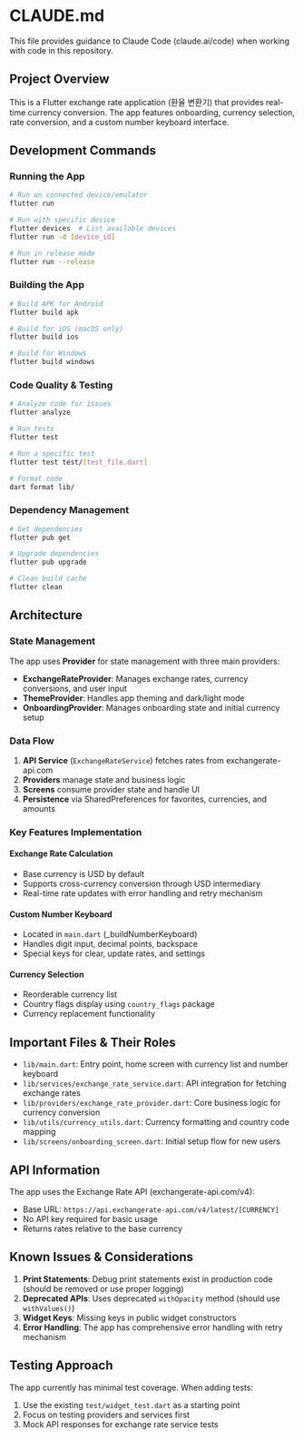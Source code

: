 # CLAUDE.md

This file provides guidance to Claude Code (claude.ai/code) when working with code in this repository.

## Project Overview

This is a Flutter exchange rate application (환율 변환기) that provides real-time currency conversion. The app features onboarding, currency selection, rate conversion, and a custom number keyboard interface.

## Development Commands

### Running the App
```bash
# Run on connected device/emulator
flutter run

# Run with specific device
flutter devices  # List available devices
flutter run -d [device_id]

# Run in release mode
flutter run --release
```

### Building the App
```bash
# Build APK for Android
flutter build apk

# Build for iOS (macOS only)
flutter build ios

# Build for Windows
flutter build windows
```

### Code Quality & Testing
```bash
# Analyze code for issues
flutter analyze

# Run tests
flutter test

# Run a specific test
flutter test test/[test_file.dart]

# Format code
dart format lib/
```

### Dependency Management
```bash
# Get dependencies
flutter pub get

# Upgrade dependencies
flutter pub upgrade

# Clean build cache
flutter clean
```

## Architecture

### State Management
The app uses **Provider** for state management with three main providers:
- **ExchangeRateProvider**: Manages exchange rates, currency conversions, and user input
- **ThemeProvider**: Handles app theming and dark/light mode
- **OnboardingProvider**: Manages onboarding state and initial currency setup

### Data Flow
1. **API Service** (`ExchangeRateService`) fetches rates from exchangerate-api.com
2. **Providers** manage state and business logic
3. **Screens** consume provider state and handle UI
4. **Persistence** via SharedPreferences for favorites, currencies, and amounts

### Key Features Implementation

#### Exchange Rate Calculation
- Base currency is USD by default
- Supports cross-currency conversion through USD intermediary
- Real-time rate updates with error handling and retry mechanism

#### Custom Number Keyboard
- Located in `main.dart` (_buildNumberKeyboard)
- Handles digit input, decimal points, backspace
- Special keys for clear, update rates, and settings

#### Currency Selection
- Reorderable currency list
- Country flags display using `country_flags` package
- Currency replacement functionality

## Important Files & Their Roles

- `lib/main.dart`: Entry point, home screen with currency list and number keyboard
- `lib/services/exchange_rate_service.dart`: API integration for fetching exchange rates
- `lib/providers/exchange_rate_provider.dart`: Core business logic for currency conversion
- `lib/utils/currency_utils.dart`: Currency formatting and country code mapping
- `lib/screens/onboarding_screen.dart`: Initial setup flow for new users

## API Information

The app uses the Exchange Rate API (exchangerate-api.com/v4):
- Base URL: `https://api.exchangerate-api.com/v4/latest/[CURRENCY]`
- No API key required for basic usage
- Returns rates relative to the base currency

## Known Issues & Considerations

1. **Print Statements**: Debug print statements exist in production code (should be removed or use proper logging)
2. **Deprecated APIs**: Uses deprecated `withOpacity` method (should use `withValues()`)
3. **Widget Keys**: Missing keys in public widget constructors
4. **Error Handling**: The app has comprehensive error handling with retry mechanism

## Testing Approach

The app currently has minimal test coverage. When adding tests:
1. Use the existing `test/widget_test.dart` as a starting point
2. Focus on testing providers and services first
3. Mock API responses for exchange rate service tests